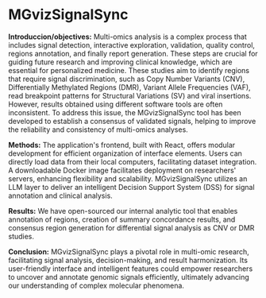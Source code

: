 # MGvizSignalSync
**Introduccion/objectives:** Multi-omics analysis is a complex process that includes signal detection, interactive exploration, validation, quality control, regions annotation, and finally report generation. These steps are crucial for guiding future research and improving clinical knowledge, which are essential for personalized medicine. These studies aim to identify regions that require signal discrimination, such as Copy Number Variants (CNV), Differentially Methylated Regions (DMR), Variant Allele Frequencies (VAF), read breakpoint patterns for Structural Variations (SV) and viral insertions. However, results obtained using different software tools are often inconsistent. To address this issue, the MGvizSignalSync tool has been developed to establish a consensus of validated signals, helping to improve the reliability and consistency of multi-omics analyses.

**Methods:** The application's frontend, built with React, offers modular development for efficient organization of interface elements. Users can directly load data from their local computers, facilitating dataset integration. A downloadable Docker image facilitates deployment on researchers' servers, enhancing flexibility and scalability. MGvizSignalSync utilizes an LLM layer to deliver an intelligent Decision Support System (DSS) for signal annotation and clinical analysis.

**Results:** We have open-sourced our internal analytic tool that enables annotation of regions, creation of summary concordance results, and consensus region generation for differential signal analysis as CNV or DMR studies.

**Conclusion:** MGvizSignalSync plays a pivotal role in multi-omic research, facilitating signal analysis, decision-making, and result harmonization. Its user-friendly interface and intelligent features could empower researchers to uncover and annotate genomic signals efficiently, ultimately advancing our understanding of complex molecular phenomena.
